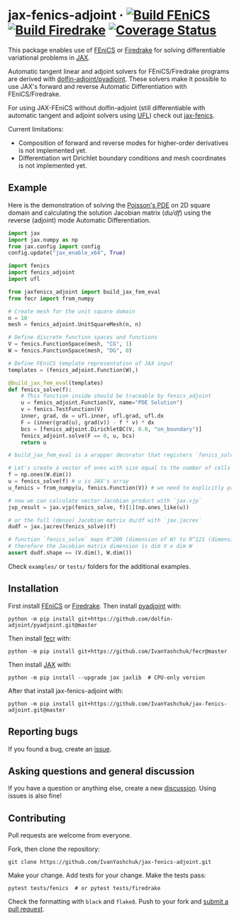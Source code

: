 # jax-fenics-adjoint &middot; [![Build FEniCS](https://github.com/ivanyashchuk/jax-fenics-adjoint/workflows/FEniCS/badge.svg)](https://github.com/ivanyashchuk/jax-fenics-adjoint/actions?query=workflow%3AFEniCS+branch%3Amaster) [![Build Firedrake](https://github.com/ivanyashchuk/jax-fenics-adjoint/workflows/Firedrake/badge.svg)](https://github.com/ivanyashchuk/jax-fenics-adjoint/actions?query=workflow%3AFiredrake+branch%3Amaster) [![Coverage Status](https://coveralls.io/repos/github/IvanYashchuk/jax-fenics-adjoint/badge.svg?branch=master)](https://coveralls.io/github/IvanYashchuk/jax-fenics-adjoint?branch=master)

This package enables use of [FEniCS](https://fenicsproject.org/) or [Firedrake](https://firedrakeproject.org/) for solving differentiable variational problems in [JAX](https://github.com/google/jax).

Automatic tangent linear and adjoint solvers for FEniCS/Firedrake programs are derived with [dolfin-adjoint/pyadjoint](http://www.dolfin-adjoint.org/en/latest/).
These solvers make it possible to use JAX's forward and reverse Automatic Differentiation with FEniCS/Firedrake.

For using JAX-FEniCS without dolfin-adjoint (still differentiable with automatic tangent and adjoint solvers using [UFL](https://github.com/FEniCS/ufl)) check out [jax-fenics](https://github.com/IvanYashchuk/jax-fenics).

Current limitations:
* Composition of forward and reverse modes for higher-order derivatives is not implemented yet.
* Differentiation wrt Dirichlet boundary conditions and mesh coordinates is not implemented yet.

## Example
Here is the demonstration of solving the [Poisson's PDE](https://en.wikipedia.org/wiki/Poisson%27s_equation)
on 2D square domain and calculating the solution Jacobian matrix (_du/df_) using the reverse (adjoint) mode Automatic Differentiation.
```python
import jax
import jax.numpy as np
from jax.config import config
config.update("jax_enable_x64", True)

import fenics
import fenics_adjoint
import ufl

from jaxfenics_adjoint import build_jax_fem_eval
from fecr import from_numpy

# Create mesh for the unit square domain
n = 10
mesh = fenics_adjoint.UnitSquareMesh(n, n)

# Define discrete function spaces and functions
V = fenics.FunctionSpace(mesh, "CG", 1)
W = fenics.FunctionSpace(mesh, "DG", 0)

# Define FEniCS template representation of JAX input
templates = (fenics_adjoint.Function(W),)

@build_jax_fem_eval(templates)
def fenics_solve(f):
    # This function inside should be traceable by fenics_adjoint
    u = fenics_adjoint.Function(V, name="PDE Solution")
    v = fenics.TestFunction(V)
    inner, grad, dx = ufl.inner, ufl.grad, ufl.dx
    F = (inner(grad(u), grad(v)) - f * v) * dx
    bcs = [fenics_adjoint.DirichletBC(V, 0.0, "on_boundary")]
    fenics_adjoint.solve(F == 0, u, bcs)
    return u

# build_jax_fem_eval is a wrapper decorator that registers `fenics_solve` for JAX

# Let's create a vector of ones with size equal to the number of cells in the mesh
f = np.ones(W.dim())
u = fenics_solve(f) # u is JAX's array
u_fenics = from_numpy(u, fenics.Function(V)) # we need to explicitly provide template function for conversion

# now we can calculate vector-Jacobian product with `jax.vjp`
jvp_result = jax.vjp(fenics_solve, f)[1](np.ones_like(u))

# or the full (dense) Jacobian matrix du/df with `jax.jacrev`
dudf = jax.jacrev(fenics_solve)(f)

# function `fenics_solve` maps R^200 (dimension of W) to R^121 (dimension of V)
# therefore the Jacobian matrix dimension is dim V x dim W
assert dudf.shape == (V.dim(), W.dim())
```
Check `examples/` or `tests/` folders for the additional examples.

## Installation
First install [FEniCS](https://fenicsproject.org/download/) or [Firedrake](https://firedrakeproject.org/download.html).
Then install [pyadjoint](http://www.dolfin-adjoint.org/en/latest/) with:

    python -m pip install git+https://github.com/dolfin-adjoint/pyadjoint.git@master

Then install [fecr](https://github.com/IvanYashchuk/fecr) with:

    python -m pip install git+https://github.com/IvanYashchuk/fecr@master

Then install [JAX](https://github.com/google/jax) with:

    python -m pip install --upgrade jax jaxlib  # CPU-only version

After that install jax-fenics-adjoint with:

    python -m pip install git+https://github.com/IvanYashchuk/jax-fenics-adjoint.git@master

## Reporting bugs

If you found a bug, create an [issue].

[issue]: https://github.com/IvanYashchuk/jax-fenics-adjoint/issues/new

## Asking questions and general discussion

If you have a question or anything else, create a new [discussion]. Using issues is also fine!

[discussion]: https://github.com/IvanYashchuk/jax-fenics-adjoint/discussions/new

## Contributing

Pull requests are welcome from everyone.

Fork, then clone the repository:

    git clone https://github.com/IvanYashchuk/jax-fenics-adjoint.git

Make your change. Add tests for your change. Make the tests pass:

    pytest tests/fenics  # or pytest tests/firedrake

Check the formatting with `black` and `flake8`. Push to your fork and [submit a pull request][pr].

[pr]: https://github.com/IvanYashchuk/jax-fenics-adjoint/pulls
